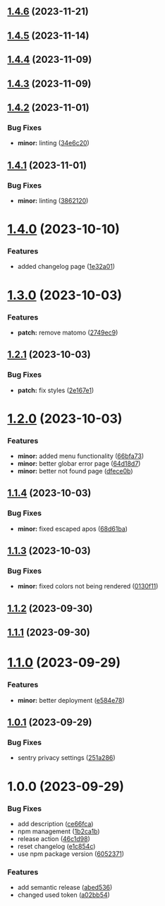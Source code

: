 ## [1.4.6](https://github.com/monopolo11/monopolo11-website/compare/v1.4.5...v1.4.6) (2023-11-21)

## [1.4.5](https://github.com/monopolo11/monopolo11-website/compare/v1.4.4...v1.4.5) (2023-11-14)

## [1.4.4](https://github.com/monopolo11/monopolo11-website/compare/v1.4.3...v1.4.4) (2023-11-09)

## [1.4.3](https://github.com/monopolo11/monopolo11-website/compare/v1.4.2...v1.4.3) (2023-11-09)

## [1.4.2](https://github.com/monopolo11/monopolo11-website/compare/v1.4.1...v1.4.2) (2023-11-01)


### Bug Fixes

* **minor:** linting ([34e6c20](https://github.com/monopolo11/monopolo11-website/commit/34e6c20a5c0cbae8375d27eff75a2f23a2aa6d26))

## [1.4.1](https://github.com/monopolo11/monopolo11-website/compare/v1.4.0...v1.4.1) (2023-11-01)


### Bug Fixes

* **minor:** linting ([3862120](https://github.com/monopolo11/monopolo11-website/commit/38621207d3b6482fdad1b484964e34e54f6366b0))

# [1.4.0](https://github.com/monopolo11/monopolo11-website/compare/v1.3.0...v1.4.0) (2023-10-10)


### Features

* added changelog page ([1e32a01](https://github.com/monopolo11/monopolo11-website/commit/1e32a012b3e8809cf3198adc3a3ed17d3c3ff3e1))

# [1.3.0](https://github.com/monopolo11/monopolo11-website/compare/v1.2.1...v1.3.0) (2023-10-03)


### Features

* **patch:** remove matomo ([2749ec9](https://github.com/monopolo11/monopolo11-website/commit/2749ec92fc13dcf75093f4a50e8939e71c9b8ff0))

## [1.2.1](https://github.com/monopolo11/monopolo11-website/compare/v1.2.0...v1.2.1) (2023-10-03)


### Bug Fixes

* **patch:** fix styles ([2e167e1](https://github.com/monopolo11/monopolo11-website/commit/2e167e1d67698204e6d9ca6e5a2b69c391f30520))

# [1.2.0](https://github.com/monopolo11/monopolo11-website/compare/v1.1.4...v1.2.0) (2023-10-03)


### Features

* **minor:** added menu functionality ([66bfa73](https://github.com/monopolo11/monopolo11-website/commit/66bfa73fafbfdd4688ef1e3d4e7109b7c968c11c))
* **minor:** better globar error page ([64d18d7](https://github.com/monopolo11/monopolo11-website/commit/64d18d756aa4beb4046766f8d6e5f2ab361f2a02))
* **minor:** better not found page ([dfece0b](https://github.com/monopolo11/monopolo11-website/commit/dfece0b5d359759332534c60ceddcf20a24d331e))

## [1.1.4](https://github.com/monopolo11/monopolo11-website/compare/v1.1.3...v1.1.4) (2023-10-03)


### Bug Fixes

* **minor:** fixed escaped apos ([68d61ba](https://github.com/monopolo11/monopolo11-website/commit/68d61badf6046cb23bbf324a05e644b49d24a43e))

## [1.1.3](https://github.com/monopolo11/monopolo11-website/compare/v1.1.2...v1.1.3) (2023-10-03)


### Bug Fixes

* **minor:** fixed colors not being rendered ([0130f11](https://github.com/monopolo11/monopolo11-website/commit/0130f11caa0c5a838b8a6562cf6d20c4baa7324a))

## [1.1.2](https://github.com/monopolo11/monopolo11-website/compare/v1.1.1...v1.1.2) (2023-09-30)

## [1.1.1](https://github.com/monopolo11/monopolo11-website/compare/v1.1.0...v1.1.1) (2023-09-30)

# [1.1.0](https://github.com/monopolo11/monopolo11-website/compare/v1.0.1...v1.1.0) (2023-09-29)


### Features

* **minor:** better deployment ([e584e78](https://github.com/monopolo11/monopolo11-website/commit/e584e78f84785eb51372c91774856d218d0a2a5c))

## [1.0.1](https://github.com/monopolo11/monopolo11-website/compare/v1.0.0...v1.0.1) (2023-09-29)


### Bug Fixes

* sentry privacy settings ([251a286](https://github.com/monopolo11/monopolo11-website/commit/251a2869010c663c70217c30e2e0dbda8443b163))

# 1.0.0 (2023-09-29)


### Bug Fixes

* add description ([ce66fca](https://github.com/monopolo11/monopolo11-website/commit/ce66fca15de8d2b4539149689bc5cf0c8755ed23))
* npm management ([1b2ca1b](https://github.com/monopolo11/monopolo11-website/commit/1b2ca1b41e6aee092c1f676dbfaad7187b2e03c8))
* release action ([46c1d98](https://github.com/monopolo11/monopolo11-website/commit/46c1d985d0fbef854c25392b43297be185ccde0e))
* reset changelog ([e1c854c](https://github.com/monopolo11/monopolo11-website/commit/e1c854c7b3edf7e4c7ff6ded96d9dc9593a73cef))
* use npm package version ([6052371](https://github.com/monopolo11/monopolo11-website/commit/60523712e785a995c2e212734223ce81e9123c51))


### Features

* add semantic release ([abed536](https://github.com/monopolo11/monopolo11-website/commit/abed536b902e8198c533bf7a733a88db4b55ca1b))
* changed used token ([a02bb54](https://github.com/monopolo11/monopolo11-website/commit/a02bb54ad855c525ae74d3bbbed9220691069056))
